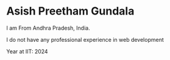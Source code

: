 <!DOCTYPE html>
<html lang="en">
<head>
    <meta charset="UTF-8">
    <meta name="viewport" content="width=device-width, initial-scale=1.0">
</head>
<body>
    <div class="info-card">
        <h1>Asish Preetham Gundala</h1>
        <p>I am From Andhra Pradesh, India.</p>
        <p>I do not have any professional experience in web development</p>
        <p>Year at IIT: 2024</p>
    </div>
</body>
</html>
